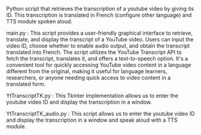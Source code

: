 Python script that retrieves the transcription of a youtube video by giving its ID.
This transcription is translated in French (configure other language) and TTS module spoken aloud.


main.py :
This script provides a user-friendly graphical interface to retrieve, translate, and display the transcript of a YouTube video. 
Users can input the video ID, choose whether to enable audio output, and obtain the transcript translated into French. 
The script utilizes the YouTube Transcript API to fetch the transcript, translates it, and offers a text-to-speech option. 
It's a convenient tool for quickly accessing YouTube video content in a language different from the original, making it useful for language learners, researchers, or anyone needing quick access to video content in a translated form.


YtTranscriptTK.py : 
This Tkinter implementation allows us to enter the youtube video ID and display the transcription in a window.

YtTranscriptTK_audio.py : 
This script allows us to enter the youtube video ID and display the transcription in a window and speak aloud with a TTS module.